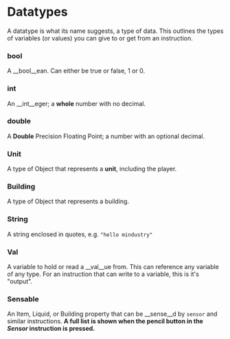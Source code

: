 # Datatypes

A datatype is what its name suggests, a type of data. This outlines the types of variables (or values) you can give to or get from an instruction.

### bool

A __bool__ean. Can either be true or false, 1 or 0. 

### int

An __int__eger; a **whole** number with no decimal.

### double

A __Double__ Precision Floating Point; a number with an optional decimal.

### Unit

A type of Object that represents a __unit__, including the player.

### Building

A type of Object that represents a building.

### String

A string enclosed in quotes, e.g. `"hello mindustry"`

### Val

A variable to hold or read a __val__ue from. This can reference any variable of any type. For an instruction that can write to a variable, this is it's "output".

### Sensable

An Item, Liquid, or Building property that can be __sense__d by `sensor` and similar instructions. **A full list is shown when the pencil button in the *Sensor* instruction is pressed.**